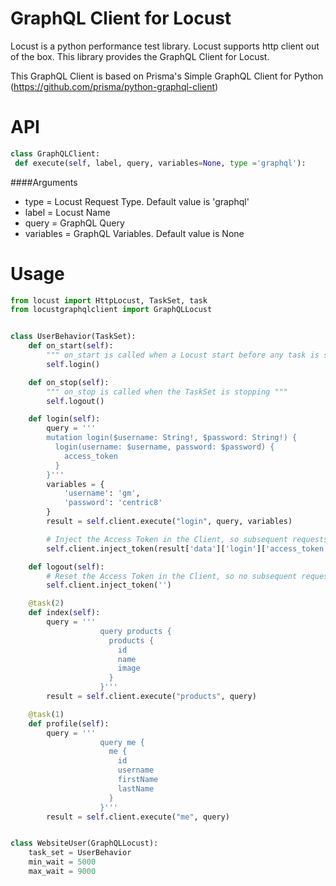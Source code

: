 # GraphQL Client for Locust

Locust is a python performance test library. Locust supports http client out of the box.
This library provides the GraphQL Client for Locust.

This GraphQL Client is based on Prisma's Simple GraphQL Client for Python (https://github.com/prisma/python-graphql-client)

# API

```python
class GraphQLClient:
 def execute(self, label, query, variables=None, type ='graphql'):
```

####Arguments
* type = Locust Request Type. Default value is 'graphql'
* label = Locust Name
* query = GraphQL Query
* variables = GraphQL Variables. Default value is None


# Usage

```python
from locust import HttpLocust, TaskSet, task
from locustgraphqlclient import GraphQLLocust


class UserBehavior(TaskSet):
    def on_start(self):
        """ on_start is called when a Locust start before any task is scheduled """
        self.login()

    def on_stop(self):
        """ on_stop is called when the TaskSet is stopping """
        self.logout()

    def login(self):
        query = '''
        mutation login($username: String!, $password: String!) {
          login(username: $username, password: $password) {
            access_token
          }
        }'''
        variables = {
            'username': 'gm',
            'password': 'centric8'
        }
        result = self.client.execute("login", query, variables)

        # Inject the Access Token in the Client, so subsequent requests can be made
        self.client.inject_token(result['data']['login']['access_token'])

    def logout(self):
        # Reset the Access Token in the Client, so no subsequent requests can be made
        self.client.inject_token('')

    @task(2)
    def index(self):
        query = '''
                    query products {
                      products {
                        id
                        name
                        image
                      }
                    }'''
        result = self.client.execute("products", query)

    @task(1)
    def profile(self):
        query = '''
                    query me {
                      me {
                        id
                        username
                        firstName
                        lastName                    
                      }
                    }'''
        result = self.client.execute("me", query)


class WebsiteUser(GraphQLLocust):
    task_set = UserBehavior
    min_wait = 5000
    max_wait = 9000

```
